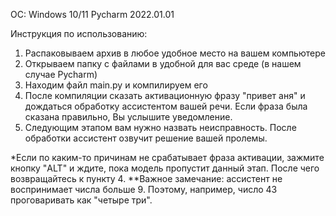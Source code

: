 OC: Windows 10/11
Pycharm 2022.01.01 

Инструкция по использованию:
1. Распаковываем архив в любое удобное место на вашем компьютере
2. Открываем папку с файлами в удобной для вас среде (в нашем случае Pycharm)
3. Находим файл main.py и компилируем его  
3. После компиляции сказать активационную фразу "привет аня" и дождаться обработку ассистентом вашей речи. Если фраза была сказана правильно, Вы услышите уведомление.
4. Следующим этапом вам нужно назвать неисправность. После обработки ассистент озвучит решение вашей пролемы.

*Если по каким-то причинам не срабатывает фраза активации, зажмите кнопку "ALT" и ждите, пока модель пропустит данный этап. После чего возвращайтесь к пункту 4.
**Важное замечание: ассистент не воспринимает числа больше 9. Поэтому, например, число 43 проговаривать как "четыре три".
